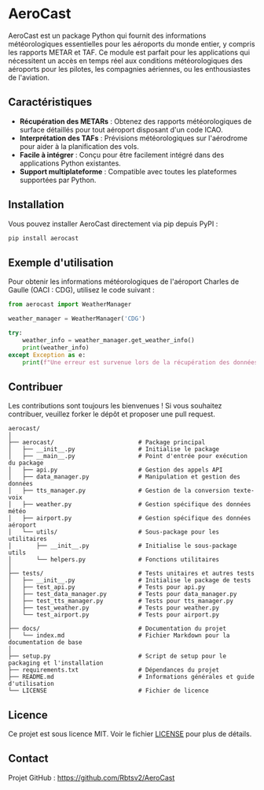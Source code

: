 # AeroCast

AeroCast est un package Python qui fournit des informations météorologiques essentielles pour les aéroports du monde entier, y compris les rapports METAR et TAF. Ce module est parfait pour les applications qui nécessitent un accès en temps réel aux conditions météorologiques des aéroports pour les pilotes, les compagnies aériennes, ou les enthousiastes de l'aviation.

## Caractéristiques

- **Récupération des METARs** : Obtenez des rapports météorologiques de surface détaillés pour tout aéroport disposant d'un code ICAO.
- **Interprétation des TAFs** : Prévisions météorologiques sur l'aérodrome pour aider à la planification des vols.
- **Facile à intégrer** : Conçu pour être facilement intégré dans des applications Python existantes.
- **Support multiplateforme** : Compatible avec toutes les plateformes supportées par Python.

## Installation

Vous pouvez installer AeroCast directement via pip depuis PyPI :

```bash
pip install aerocast
```

## Exemple d'utilisation

Pour obtenir les informations météorologiques de l'aéroport Charles de Gaulle (OACI : CDG), utilisez le code suivant :

```python
from aerocast import WeatherManager

weather_manager = WeatherManager('CDG')

try:
    weather_info = weather_manager.get_weather_info()
    print(weather_info)
except Exception as e:
    print(f"Une erreur est survenue lors de la récupération des données météo : {e}")

```

## Contribuer

Les contributions sont toujours les bienvenues ! Si vous souhaitez contribuer, veuillez forker le dépôt et proposer une pull request.

    aerocast/
    │
    ├── aerocast/                        # Package principal
    │   ├── __init__.py                  # Initialise le package
    │   ├── __main__.py                  # Point d'entrée pour exécution du package
    │   ├── api.py                       # Gestion des appels API
    │   ├── data_manager.py              # Manipulation et gestion des données
    │   ├── tts_manager.py               # Gestion de la conversion texte-voix
    │   ├── weather.py                   # Gestion spécifique des données météo
    │   ├── airport.py                   # Gestion spécifique des données aéroport
    │   └── utils/                       # Sous-package pour les utilitaires
    │       ├── __init__.py              # Initialise le sous-package utils
    │       └── helpers.py               # Fonctions utilitaires
    │
    ├── tests/                           # Tests unitaires et autres tests
    │   ├── __init__.py                  # Initialise le package de tests
    │   ├── test_api.py                  # Tests pour api.py
    │   ├── test_data_manager.py         # Tests pour data_manager.py
    │   ├── test_tts_manager.py          # Tests pour tts_manager.py
    │   ├── test_weather.py              # Tests pour weather.py
    │   └── test_airport.py              # Tests pour airport.py
    │
    ├── docs/                            # Documentation du projet
    │   └── index.md                     # Fichier Markdown pour la documentation de base
    │
    ├── setup.py                         # Script de setup pour le packaging et l'installation
    ├── requirements.txt                 # Dépendances du projet
    ├── README.md                        # Informations générales et guide d'utilisation
    └── LICENSE                          # Fichier de licence

## Licence

Ce projet est sous licence MIT. Voir le fichier [LICENSE](LICENSE) pour plus de détails.

## Contact

Projet GitHub : https://github.com/Rbtsv2/AeroCast